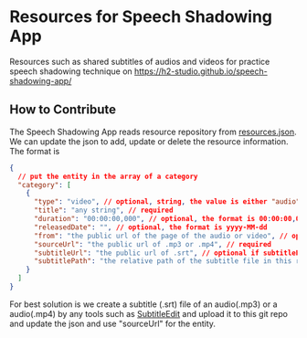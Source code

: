 # Resources for Speech Shadowing App

Resources such as shared subtitles of audios and videos for practice speech shadowing technique on https://h2-studio.github.io/speech-shadowing-app/

## How to Contribute

The Speech Shadowing App reads resource repository from [resources.json](./resources.json). We can update the json to add, update or delete the resource information. The format is

```json
{
  // put the entity in the array of a category
  "category": [ 
    {      
      "type": "video", // optional, string, the value is either "audio" or "video", the default value is audio
      "title": "any string", // required
      "duration": "00:00:00,000", // optional, the format is 00:00:00,000
      "releasedDate": "", // optional, the format is yyyy-MM-dd
      "from": "the public url of the page of the audio or video", // optional
      "sourceUrl": "the public url of .mp3 or .mp4", // required
      "subtitleUrl": "the public url of .srt", // optional if subtitlePath is provided
      "subtitlePath": "the relative path of the subtitle file in this repo" // optional if subtitleUrl is provided
    }
  ]
}
```

For best solution is we create a subtitle (.srt) file of an audio(.mp3) or a audio(.mp4) by any tools such as [SubtitleEdit](https://github.com/SubtitleEdit/subtitleedit) and upload it to this git repo and update the json and use "sourceUrl" for the entity.
